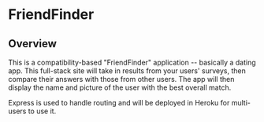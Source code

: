 # FriendFinder

## Overview ##
This is a compatibility-based "FriendFinder" application -- basically a dating app. This full-stack site will take in results from your users' surveys, then compare their answers with those from other users. The app will then display the name and picture of the user with the best overall match.

Express is used to handle routing and will be deployed in Heroku for multi-users to use it.
